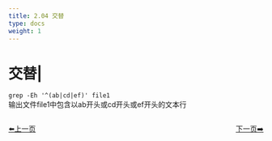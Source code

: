 ```yaml
---
title: 2.04 交替
type: docs
weight: 1
---    
```


# 交替|   

`grep -Eh '^(ab|cd|ef)' file1`   
输出文件file1中包含以ab开头或cd开头或ef开头的文本行   


<div style="display: flex;justify-content: space-between;align-items: center;">
<p><a href="https://books.linuxwt.com/linuxwtbash/ChapterTwo/Regular_Zkh">⬅️上一页</a></p>
<p><a href="https://books.linuxwt.com/linuxwtbash/ChapterTwo/Regular_Xdf">下一页➡️</a></p>
</div>
